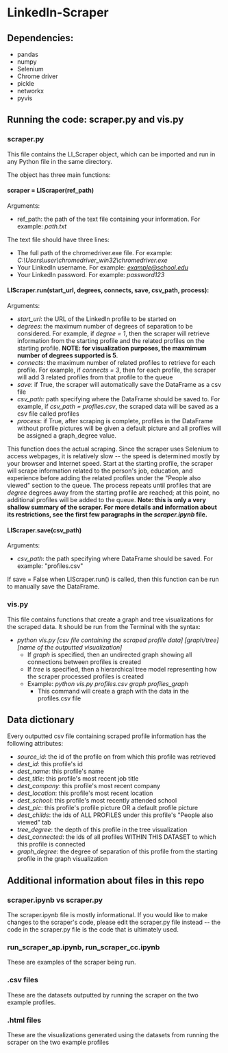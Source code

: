 # LinkedIn-Scraper


## Dependencies:
* pandas
* numpy
* Selenium
* Chrome driver
* pickle
* networkx
* pyvis

## Running the code: scraper.py and vis.py

### scraper.py
This file contains the LI_Scraper object, which can be imported and run in any Python file in the same directory.  

The object has three main functions:

#### scraper = LIScraper(ref_path)
Arguments:
+ ref_path: the path of the text file containing your information. For example: *path.txt*  
  
The text file should have three lines:
* The full path of the chromedriver.exe file. For example: *C:\Users\user\chromedriver_win32\chromedriver.exe*
* Your LinkedIn username. For example: *example@school.edu*
* Your LinkedIn password. For example: *password123*

#### LIScraper.run(start_url, degrees, connects, save, csv_path, process):
Arguments:
* *start_url*: the URL of the LinkedIn profile to be started on
* *degrees*: the maximum number of degrees of separation to be considered. For example, if *degree = 1*, then the scraper will
retrieve information from the starting profile and the related profiles on the starting profile. __NOTE: for visualization purposes, 
the maxmimum number of degrees supported is 5__.
* *connects*: the maximum number of related profiles to retrieve for each profile. For example, if *connects = 3*, then for each profile,
the scraper will add 3 related profiles from that profile to the queue
* *save*: if True, the scraper will automatically save the DataFrame as a csv file
* *csv_path:* path specifying where the DataFrame should be saved to. For example, if *csv_path = profiles.csv*, the scraped data
will be saved as a csv file called profiles
* *process*: if True, after scraping is complete, profiles in the DataFrame without profile pictures will be given a default
picture and all profiles will be assigned a graph_degree value.  

This function does the actual scraping. Since the scraper uses Selenium to access webpages, it is relatively slow -- the speed is determined mostly by your browser and Internet speed.
Start at the starting profile, the scraper will scrape information related to the person's job, education, and experience before
adding the related profiles under the "People also viewed" section to the queue. The process repeats until profiles that are *degree*
degrees away from the starting profile are reached; at this point, no additional profiles will be added to the queue. __Note: this is only 
a very shallow summary of the scraper. For more details and information about its restrictions, see the first few paragraphs in the *scraper.ipynb* file.__

#### LIScraper.save(csv_path)
Arguments:
* *csv_path*: the path specifying where DataFrame should be saved. For example: "profiles.csv"  
  
If save = False when LIScraper.run() is called, then this function can be run to manually save the DataFrame.  
  

### vis.py
This file contains functions that create a graph and tree visualizations for the scraped data. It should be run from the Terminal
with the syntax:
+ *python vis.py [csv file containing the scraped profile data] [graph/tree] [name of the outputted visualization]*  
  + If *graph* is specified, then an undirected graph showing all connections between profiles is created  
  + If *tree* is specified, then a hierarchical tree model representing how the scraper processed profiles is created  
  + Example: *python vis.py profiles.csv graph profiles_graph*
    + This command will create a graph with the data in the profiles.csv file
  

## Data dictionary
Every outputted csv file containing scraped profile information has the following attributes:
+ *source_id*: the id of the profile on from which this profile was retrieved
+ *dest_id*: this profile's id
+ *dest_name*: this profile's name
+ *dest_title*: this profile's most recent job title
+ *dest_company*: this profile's most recent company
+ *dest_location*: this profile's most recent location
+ *dest_school*: this profile's most recently attended school
+ *dest_pic*: this profile's profile picture OR a default profile picture
+ *dest_childs*: the ids of ALL PROFILES under this profile's "People also viewed" tab
+ *tree_degree*: the depth of this profile in the tree visualization
+ *dest_connected*: the ids of all profiles WITHIN THIS DATASET to which this profile is connected 
+ *graph_degree*: the degree of separation of this profile from the starting profile in the graph visualization

## Additional information about files in this repo

### scraper.ipynb vs scraper.py
The scraper.ipynb file is mostly informational. If you would like to make changes to the scraper's code, please edit the scraper.py file instead -- 
the code in the scraper.py file is the code that is ultimately used.

### run_scraper_ap.ipynb, run_scraper_cc.ipynb
These are examples of the scraper being run. 

### .csv files
These are the datasets outputted by running the scraper on the two example profiles.

### .html files
These are the visualizations generated using the datasets from running the scraper on the two example profiles
